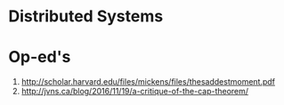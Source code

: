# Distributed Systems

Op-ed's
=======

1. http://scholar.harvard.edu/files/mickens/files/thesaddestmoment.pdf
2. http://jvns.ca/blog/2016/11/19/a-critique-of-the-cap-theorem/
